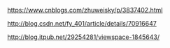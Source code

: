 

https://www.cnblogs.com/zhuweisky/p/3837402.html

http://blog.csdn.net/fy_401/article/details/70916647


http://blog.itpub.net/29254281/viewspace-1845643/


